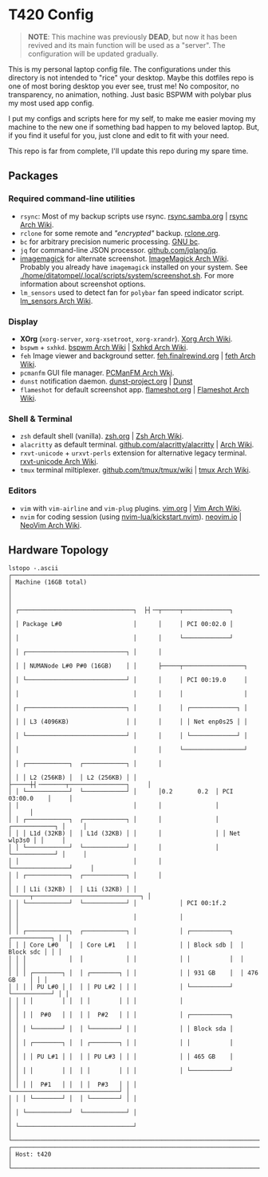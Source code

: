 # T420 Config

> **NOTE**: This machine was previously **DEAD**, but now it has been revived
> and its main function will be used as a "server". The configuration will be
> updated gradually.

This is my personal laptop config file. The configurations under this directory is not intended to "rice" your desktop. Maybe this dotfiles repo is one of most boring desktop you ever see, trust me! No compositor, no transparency, no animation, nothing. Just basic BSPWM with polybar plus my most used app config.

I put my configs and scripts here for my self, to make me easier moving my machine to the new one if something bad happen to my beloved laptop. But, if you find it useful for you, just clone and edit to fit with your need.

This repo is far from complete, I'll update this repo during my spare time.

## Packages

### Required command-line utilities

- `rsync`: Most of my backup scripts use rsync. [rsync.samba.org](https://rsync.samba.org/) | [rsync Arch Wiki](https://wiki.archlinux.org/title/Rsync).
- `rclone` for some remote and _"encrypted"_ backup. [rclone.org](https://rclone.org/).
- `bc` for arbitrary precision numeric processing. [GNU bc](https://www.gnu.org/software/bc/).
- `jq` for command-line JSON processor. [github.com/jqlang/jq](https://github.com/jqlang/jq).
- [imagemagick](https://archlinux.org/packages/?name=imagemagick) for alternate screenshot. [ImageMagick Arch Wiki](https://wiki.archlinux.org/title/ImageMagick). Probably you already have `imagemagick` installed on your system. See [./home/ditatompel/.local/scripts/system/screenshot.sh](./home/ditatompel/.local/scripts/system/screenshot.sh). For more information about screenshot options.
- `lm_sensors` used to detect fan for `polybar` fan speed indicator script. [lm_sensors Arch Wiki](https://wiki.archlinux.org/title/Lm_sensors).

### Display

- **XOrg** (`xorg-server`, `xorg-xsetroot`, `xorg-xrandr`). [Xorg Arch Wiki](https://wiki.archlinux.org/title/Xorg).
- `bspwm` + `sxhkd`. [bspwm Arch Wiki](https://wiki.archlinux.org/title/Bspwm) | [Sxhkd Arch Wiki](https://wiki.archlinux.org/title/Sxhkd).
- `feh` Image viewer and background setter. [feh.finalrewind.org](https://feh.finalrewind.org/) | [feth Arch Wiki](https://wiki.archlinux.org/title/Feh).
- `pcmanfm` GUI file manager. [PCManFM Arch Wki](https://wiki.archlinux.org/title/PCManFM).
- `dunst` notification daemon. [dunst-project.org](https://dunst-project.org/) | [Dunst](https://wiki.archlinux.org/title/Dunst)
- `flameshot` for default screenshot app. [flameshot.org](https://flameshot.org/) | [Flameshot Arch Wiki](https://wiki.archlinux.org/title/Flameshot).

### Shell & Terminal

- `zsh` default shell (vanilla). [zsh.org](https://www.zsh.org/) | [Zsh Arch Wiki](https://wiki.archlinux.org/title/Zsh).
- `alacritty` as default terminal. [github.com/alacritty/alacritty](https://github.com/alacritty/alacritty) | [Arch Wiki](https://wiki.archlinux.org/title/Alacritty).
- `rxvt-unicode` + `urxvt-perls` extension for alternative legacy terminal. [rxvt-unicode Arch Wiki](https://wiki.archlinux.org/title/Rxvt-unicode).
- `tmux` terminal miltiplexer. [github.com/tmux/tmux/wiki](https://github.com/tmux/tmux/wiki) | [tmux Arch Wiki](https://wiki.archlinux.org/title/Tmux).

### Editors

- `vim` with `vim-airline` and `vim-plug` plugins. [vim.org](https://www.vim.org/) | [Vim Arch Wiki](https://wiki.archlinux.org/title/Vim).
- `nvim` for coding session (using [nvim-lua/kickstart.nvim](https://github.com/nvim-lua/kickstart.nvim)). [neovim.io](https://neovim.io/) | [NeoVim Arch Wiki](https://wiki.archlinux.org/title/Neovim).

## Hardware Topology

```
lstopo -.ascii
┌────────────────────────────────────────────────────────────────────────────────┐
│ Machine (16GB total)                                                           │
│                                                                                │
│ ┌────────────────────────────────┐  ├┤╶─┬─────┬─────────────┐                  │
│ │ Package L#0                    │      │     │ PCI 00:02.0 │                  │
│ │                                │      │     └─────────────┘                  │
│ │ ┌────────────────────────────┐ │      │                                      │
│ │ │ NUMANode L#0 P#0 (16GB)    │ │      ├─────┬─────────────────┐              │
│ │ └────────────────────────────┘ │      │     │ PCI 00:19.0     │              │
│ │                                │      │     │                 │              │
│ │ ┌────────────────────────────┐ │      │     │ ┌─────────────┐ │              │
│ │ │ L3 (4096KB)                │ │      │     │ │ Net enp0s25 │ │              │
│ │ └────────────────────────────┘ │      │     │ └─────────────┘ │              │
│ │                                │      │     └─────────────────┘              │
│ │ ┌────────────┐  ┌────────────┐ │      │                                      │
│ │ │ L2 (256KB) │  │ L2 (256KB) │ │      ├─────┼┤╶───────┬────────────────┐     │
│ │ └────────────┘  └────────────┘ │      │0.2       0.2  │ PCI 03:00.0    │     │
│ │                                │      │               │                │     │
│ │ ┌────────────┐  ┌────────────┐ │      │               │ ┌────────────┐ │     │
│ │ │ L1d (32KB) │  │ L1d (32KB) │ │      │               │ │ Net wlp3s0 │ │     │
│ │ └────────────┘  └────────────┘ │      │               │ └────────────┘ │     │
│ │                                │      │               └────────────────┘     │
│ │ ┌────────────┐  ┌────────────┐ │      │                                      │
│ │ │ L1i (32KB) │  │ L1i (32KB) │ │      └─────┬──────────────────────────────┐ │
│ │ └────────────┘  └────────────┘ │            │ PCI 00:1f.2                  │ │
│ │                                │            │                              │ │
│ │ ┌────────────┐  ┌────────────┐ │            │ ┌───────────┐  ┌───────────┐ │ │
│ │ │ Core L#0   │  │ Core L#1   │ │            │ │ Block sdb │  │ Block sdc │ │ │
│ │ │            │  │            │ │            │ │           │  │           │ │ │
│ │ │ ┌────────┐ │  │ ┌────────┐ │ │            │ │ 931 GB    │  │ 476 GB    │ │ │
│ │ │ │ PU L#0 │ │  │ │ PU L#2 │ │ │            │ └───────────┘  └───────────┘ │ │
│ │ │ │        │ │  │ │        │ │ │            │                              │ │
│ │ │ │  P#0   │ │  │ │  P#2   │ │ │            │ ┌───────────┐                │ │
│ │ │ └────────┘ │  │ └────────┘ │ │            │ │ Block sda │                │ │
│ │ │ ┌────────┐ │  │ ┌────────┐ │ │            │ │           │                │ │
│ │ │ │ PU L#1 │ │  │ │ PU L#3 │ │ │            │ │ 465 GB    │                │ │
│ │ │ │        │ │  │ │        │ │ │            │ └───────────┘                │ │
│ │ │ │  P#1   │ │  │ │  P#3   │ │ │            └──────────────────────────────┘ │
│ │ │ └────────┘ │  │ └────────┘ │ │                                             │
│ │ └────────────┘  └────────────┘ │                                             │
│ └────────────────────────────────┘                                             │
└────────────────────────────────────────────────────────────────────────────────┘
┌────────────────────────────────────────────────────────────────────────────────┐
│ Host: t420                                                                     │
└────────────────────────────────────────────────────────────────────────────────┘
```
